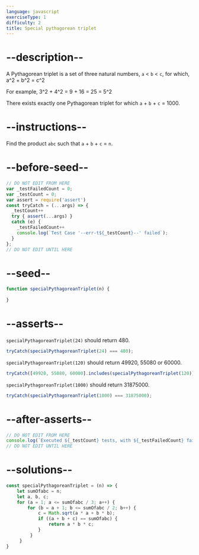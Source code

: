 ```yaml
---
language: javascript
exerciseType: 1
difficulty: 2
title: Special pythagorean triplet
---
```


# --description--

A Pythagorean triplet is a set of three natural numbers, `a` &lt; `b` &lt; `c`, for which, <latex>a^2 + b^2 = c^2</latex>

For example, <latex>3^2 + 4^2 = 9 + 16 = 25 = 5^2</latex>

There exists exactly one Pythagorean triplet for which `a` + `b` + `c` = 1000.

# --instructions--

Find the product `abc` such that `a` + `b` + `c` = `n`.

# --before-seed--

```javascript
// DO NOT EDIT FROM HERE
var _testFailedCount = 0;
var _testCount = 0;
var assert = require('assert')
const tryCatch = (...args) => {
  _testCount++
  try { assert(...args) }
  catch (e) {
    _testFailedCount++
    console.log(`Test Case '--err-t${_testCount}--' failed`);
  }
};
// DO NOT EDIT UNTIL HERE
```

# --seed--

```javascript
function specialPythagoreanTriplet(n) {
  
}
```

# --asserts--

`specialPythagoreanTriplet(24)` should return 480.

```javascript
tryCatch(specialPythagoreanTriplet(24) === 480);
```

`specialPythagoreanTriplet(120)` should return 49920, 55080 or 60000.

```javascript
tryCatch([49920, 55080, 60000].includes(specialPythagoreanTriplet(120)));
```

`specialPythagoreanTriplet(1000)` should return 31875000.

```javascript
tryCatch(specialPythagoreanTriplet(1000) === 31875000);
```

# --after-asserts--

```javascript
// DO NOT EDIT FROM HERE 
console.log(`Executed ${_testCount} tests, with ${_testFailedCount} failures`);
// DO NOT EDIT UNTIL HERE
```

# --solutions--

```javascript
const specialPythagoreanTriplet = (n) => {
    let sumOfabc = n;
    let a, b, c;
    for (a = 1; a <= sumOfabc / 3; a++) {
        for (b = a + 1; b <= sumOfabc / 2; b++) {
            c = Math.sqrt(a * a + b * b);
            if ((a + b + c) == sumOfabc) {
                return a * b * c;
            }
         }
     }
}
```
